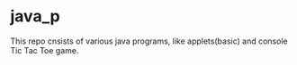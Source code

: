 # java_p
This repo cnsists of various java programs, like applets(basic) and console Tic Tac Toe game.
